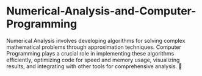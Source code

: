 # Numerical-Analysis-and-Computer-Programming
Numerical Analysis involves developing algorithms for solving complex mathematical problems through approximation techniques. Computer Programming plays a crucial role in implementing these algorithms efficiently, optimizing code for speed and memory usage, visualizing results, and integrating with other tools for comprehensive analysis. 🚀

